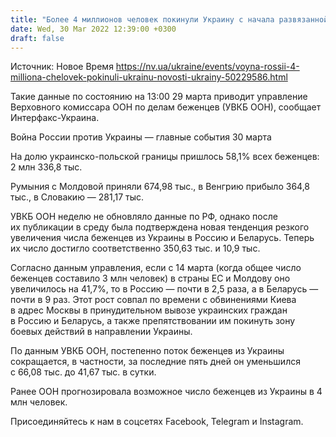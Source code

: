 ```yaml
---
title: "Более 4 миллионов человек покинули Украину с начала развязанной Россией войны — ООН"
date: Wed, 30 Mar 2022 12:39:00 +0300
draft: false
---
```

Источник: Новое Время https://nv.ua/ukraine/events/voyna-rossii-4-milliona-chelovek-pokinuli-ukrainu-novosti-ukrainy-50229586.html


Такие данные по состоянию на 13:00 29 марта приводит управление Верховного комиссара ООН по делам беженцев (УВКБ ООН), сообщает Интерфакс-Украина.

Война России против Украины — главные события 30 марта

На долю украинско-польской границы пришлось 58,1% всех беженцев: 2 млн 336,8 тыс.

Румыния с Молдовой приняли 674,98 тыс., в Венгрию прибыло 364,8 тыс., в Словакию — 281,17 тыс.

УВКБ ООН неделю не обновляло данные по РФ, однако после их публикации в среду была подтверждена новая тенденция резкого увеличения числа беженцев из Украины в Россию и Беларусь. Теперь их число достигло соответственно 350,63 тыс. и 10,9 тыс.

Согласно данным управления, если с 14 марта (когда общее число беженцев составило 3 млн человек) в страны ЕС и Молдову оно увеличилось на 41,7%, то в Россию — почти в 2,5 раза, а в Беларусь — почти в 9 раз. Этот рост совпал по времени с обвинениями Киева в адрес Москвы в принудительном вывозе украинских граждан в Россию и Беларусь, а также препятствовании им покинуть зону боевых действий в направлении Украины.

По данным УВКБ ООН, постепенно поток беженцев из Украины сокращается, в частности, за последние пять дней он уменьшился с 66,08 тыс. до 41,67 тыс. в сутки.

Ранее ООН прогнозировала возможное число беженцев из Украины в 4 млн человек.

Присоединяйтесь к нам в соцсетях Facebook, Telegram и Instagram.
